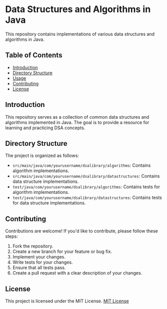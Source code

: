 # Data Structures and Algorithms in Java

This repository contains implementations of various data structures and algorithms in Java.

## Table of Contents

- [Introduction](#introduction)
- [Directory Structure](#directory-structure)
- [Usage](#usage)
- [Contributing](#contributing)
- [License](#license)

## Introduction

This repository serves as a collection of common data structures and algorithms implemented in Java. The goal is to provide a resource for learning and practicing DSA concepts.

## Directory Structure

The project is organized as follows:


- `src/main/java/com/yourusername/dsalibrary/algorithms`: Contains algorithm implementations.
- `src/main/java/com/yourusername/dsalibrary/datastructures`: Contains data structure implementations.
- `test/java/com/yourusername/dsalibrary/algorithms`: Contains tests for algorithm implementations.
- `test/java/com/yourusername/dsalibrary/datastructures`: Contains tests for data structure implementations.

## Contributing
Contributions are welcome! If you'd like to contribute, please follow these steps:

1. Fork the repository.
2. Create a new branch for your feature or bug fix.
3. Implement your changes.
4. Write tests for your changes.
5. Ensure that all tests pass.
6. Create a pull request with a clear description of your changes.

## License
This project is licensed under the MIT License.
[MIT License](LICENSE)
